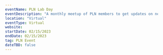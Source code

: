 ```yaml
---
eventName: PLN Lab Day
eventDescription: "A monthly meetup of PLN members to get updates on network infrastructure and learn about different projects in the ecosystem."
location: "Virtual"
eventType: Virtual
website: 
startDate: 02/15/2023
endDate: 02/15/2023
tag: PLN Event
dateTBD: false
---
```

